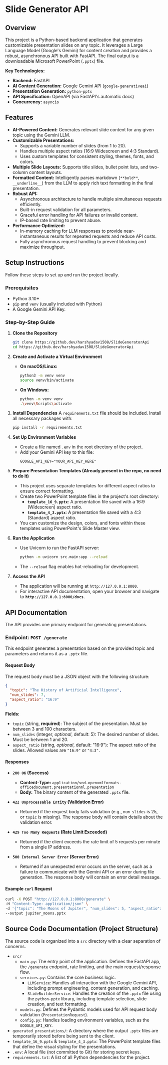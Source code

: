 # Slide Generator API

## Overview

This project is a Python-based backend application that generates customizable presentation slides on any topic. It leverages a Large Language Model (Google's Gemini) for content creation and provides a robust, asynchronous API built with FastAPI. The final output is a downloadable Microsoft PowerPoint (`.pptx`) file.


**Key Technologies:**

  * **Backend:** FastAPI
  * **AI Content Generation:** Google Gemini API (`google-generativeai`)
  * **Presentation Generation:** `python-pptx`
  * **API Specification:** OpenAPI (via FastAPI's automatic docs)
  * **Concurrency:** `asyncio`

## Features

  * **AI-Powered Content:** Generates relevant slide content for any given topic using the Gemini LLM.
  * **Customizable Presentations:**
      * Supports a variable number of slides (from 1 to 20).
      * Handles multiple aspect ratios (16:9 Widescreen and 4:3 Standard).
      * Uses custom templates for consistent styling, themes, fonts, and colors.
  * **Multiple Slide Layouts:** Supports title slides, bullet point lists, and two-column content layouts.
  * **Formatted Content:** Intelligently parses markdown (`**bold**`, `__underline__`) from the LLM to apply rich text formatting in the final presentation.
  * **Robust API:**
      * Asynchronous architecture to handle multiple simultaneous requests efficiently.
      * Built-in request validation for all parameters.
      * Graceful error handling for API failures or invalid content.
      * IP-based rate limiting to prevent abuse.
  * **Performance Optimized:**
      * In-memory caching for LLM responses to provide near-instantaneous results for repeated requests and reduce API costs.
      * Fully asynchronous request handling to prevent blocking and maximize throughput.

## Setup Instructions

Follow these steps to set up and run the project locally.

### Prerequisites

  * Python 3.10+
  * `pip` and `venv` (usually included with Python)
  * A Google Gemini API Key.

### Step-by-Step Guide

1.  **Clone the Repository**

    ```bash
    git clone https://github.dev/harshyadav1508/SlideGeneratorApi
    cd https://github.dev/harshyadav1508/SlideGeneratorApi
    ```

2.  **Create and Activate a Virtual Environment**

      * **On macOS/Linux:**
        ```bash
        python3 -m venv venv
        source venv/bin/activate
        ```
      * **On Windows:**
        ```bash
        python -m venv venv
        .\venv\Scripts\activate
        ```

3.  **Install Dependencies**
    A `requirements.txt` file should be included. Install all necessary packages with:

    ```bash
    pip install -r requirements.txt
    ```

4.  **Set Up Environment Variables**

      * Create a file named `.env` in the root directory of the project.
      * Add your Gemini API key to this file:
        ```env
        GOOGLE_API_KEY="YOUR_API_KEY_HERE"
        ```

5.  **Prepare Presentation Templates (Already present in the repo, no need to do it)**

      * This project uses separate templates for different aspect ratios to ensure correct formatting.
      * Create two PowerPoint template files in the project's root directory:
          * **`template_16_9.pptx`**: A presentation file saved with a 16:9 (Widescreen) aspect ratio.
          * **`template_4_3.pptx`**: A presentation file saved with a 4:3 (Standard) aspect ratio.
      * You can customize the design, colors, and fonts within these templates using PowerPoint's Slide Master view.

6.  **Run the Application**

      * Use Uvicorn to run the FastAPI server:
        ```bash
        python -m uvicorn src.main:app --reload
        ```
      * The `--reload` flag enables hot-reloading for development.

7.  **Access the API**

      * The application will be running at `http://127.0.0.1:8000`.
      * For interactive API documentation, open your browser and navigate to **`http://127.0.0.1:8000/docs`**.

## API Documentation

The API provides one primary endpoint for generating presentations.

### Endpoint: `POST /generate`

This endpoint generates a presentation based on the provided topic and parameters and returns it as a `.pptx` file.

#### Request Body

The request body must be a JSON object with the following structure:

```json
{
  "topic": "The History of Artificial Intelligence",
  "num_slides": 7,
  "aspect_ratio": "16:9"
}
```

**Fields:**

  * `topic` (string, **required**): The subject of the presentation. Must be between 3 and 100 characters.
  * `num_slides` (integer, *optional*, default: 5): The desired number of slides. Must be between 1 and 20.
  * `aspect_ratio` (string, *optional*, default: "16:9"): The aspect ratio of the slides. Allowed values are `"16:9"` or `"4:3"`.

#### Responses

  * **`200 OK` (Success)**

      * **Content-Type:** `application/vnd.openxmlformats-officedocument.presentationml.presentation`
      * **Body:** The binary content of the generated `.pptx` file.

  * **`422 Unprocessable Entity` (Validation Error)**

      * Returned if the request body fails validation (e.g., `num_slides` is 25, or `topic` is missing). The response body will contain details about the validation error.

  * **`429 Too Many Requests` (Rate Limit Exceeded)**

      * Returned if the client exceeds the rate limit of 5 requests per minute from a single IP address.

  * **`500 Internal Server Error` (Server Error)**

      * Returned if an unexpected error occurs on the server, such as a failure to communicate with the Gemini API or an error during file generation. The response body will contain an error detail message.

#### Example `curl` Request

```bash
curl -X POST "http://127.0.0.1:8000/generate" \
-H "Content-Type: application/json" \
-d '{"topic": "The Moons of Jupiter", "num_slides": 5, "aspect_ratio": "16:9"}' \
--output jupiter_moons.pptx
```

## Source Code Documentation (Project Structure)

The source code is organized into a `src` directory with a clear separation of concerns.

  * `src/`
      * `main.py`: The entry point of the application. Defines the FastAPI app, the `/generate` endpoint, rate limiting, and the main request/response flow.
      * `services.py`: Contains the core business logic.
          * `LLMService`: Handles all interaction with the Google Gemini API, including prompt engineering, content generation, and caching.
          * `SlideBuilderService`: Handles the creation of the `.pptx` file using the `python-pptx` library, including template selection, slide creation, and text formatting.
      * `models.py`: Defines the Pydantic models used for API request body validation (`PresentationRequest`).
      * `config.py`: Handles loading environment variables, such as the `GOOGLE_API_KEY`.
  * `generated_presentations/`: A directory where the output `.pptx` files are temporarily stored before being sent to the client.
  * `template_16_9.pptx` & `template_4_3.pptx`: The PowerPoint template files that define the visual styling for the presentations.
  * `.env`: A local file (not committed to Git) for storing secret keys.
  * `requirements.txt`: A list of all Python dependencies for the project.
